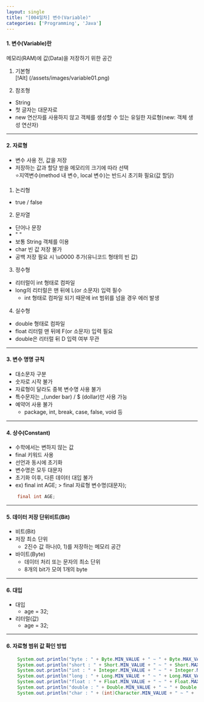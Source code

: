 ```yaml
---
layout: single
title: "[004일차] 변수(Variable)"
categories: ['Programming', 'Java']
---
```


#### 1. 변수(Variable)란   
메모리(RAM)에 값(Data)을 저장하기 위한 공간

1) 기본형   
[!Alt] (/assets/images/variable01.png)   
   
2) 참조형   
* String   
* 첫 글자는 대문자로   
* new 연산자를 사용하지 않고 객체를 생성할 수 있는 유일한 자료형(new: 객체 생성 연산자)   
   
* * *

#### 2. 자료형   
* 변수 사용 전, 값을 저장   
* 저장하는 값과 할당 받을 메모리의 크기에 따라 선택   
⭐지역변수(method 내 변수, local 변수)는 반드시 초기화 필요(값 할당)   
   
1) 논리형   
* true / false   
   

2) 문자열   
* 단어나 문장   
* " "   
* 보통 String 객체를 이용   
* char 빈 값 저장 불가   
* 공백 저장 필요 시 \u0000 추가(유니코드 형태의 빈 값)   
   
3) 정수형   
* 리터럴이 int 형태로 컴파일   
* long의 리터럴은 맨 뒤에 L(or 소문자) 입력 필수   
    * int 형태로 컴파일 되기 때문에 int 범위를 넘을 경우 에러 발생   
    
4) 실수형   
* double 형태로 컴파일   
* float 리터럴 맨 뒤에 F(or 소문자) 입력 필요   
* double은 리터럴 뒤 D 입력 여부 무관   
   
* * *
#### 3. 변수 명명 규칙   
* 대소문자 구분    
* 숫자로 시작 불가   
* 자료형이 달라도 중복 변수명 사용 불가   
* 특수문자는 _(under bar) / $ (dollar)만 사용 가능   
* 예약어 사용 불가   
    * package, int, break, case, false, void 등   
   
* * *
#### 4. 상수(Constant)
* 수학에서는 변하지 않는 값   
* final 키워드 사용   
* 선언과 동시에 초기화   
* 변수명은 모두 대문자   
* 초기화 이후, 다른 데이터 대입 불가   
* ex) final int AGE; > final 자료형 변수명(대문자);   
``` java
    final int AGE;
```   
   
* * *
#### 5. 데이터 저장 단위비트(Bit)
* 비트(Bit)
* 저장 최소 단위   
    * 2진수 값 하나(0, 1)를 저장하는 메모리 공간   
* 바이트(Byte)   
    * 데이터 처리 또는 문자의 최소 단위   
    * 8개의 bit가 모여 1개의 byte   
       
* * *
#### 6. 대입
* 대입   
    * age = 32;   
* 리터럴(값)   
    * age = 32;   
       
* * *
#### 6. 자료형 범위 값 확인 방법
``` java
	System.out.println("byte : " + Byte.MIN_VALUE + " ~ " + Byte.MAX_VALUE);
    System.out.println("short : " + Short.MIN_VALUE + " ~ " + Short.MAX_VALUE);
    System.out.println("int : " + Integer.MIN_VALUE + " ~ " + Integer.MAX_VALUE);
    System.out.println("long : " + Long.MIN_VALUE + " ~ " + Long.MAX_VALUE);
    System.out.println("float : " + Float.MIN_VALUE + " ~ " + Float.MAX_VALUE);
    System.out.println("double : " + Double.MIN_VALUE + " ~ " + Double.MAX_VALUE);
    System.out.println("char : " + (int)Character.MIN_VALUE + " ~ " + (int)Character.MAX_VALUE);
```   